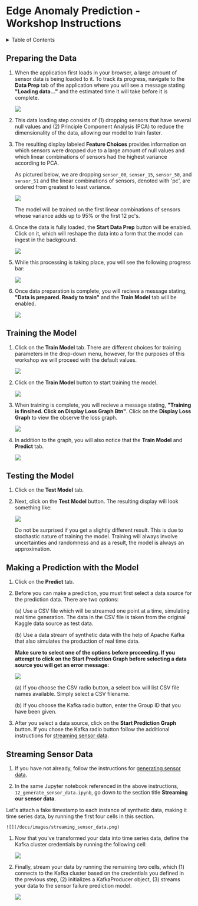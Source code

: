 # Edge Anomaly Prediction - Workshop Instructions

<details>
<summary>Table of Contents</summary>
<p>

* [Preparing the Data](#preparing-the-data)
* [Training the Model](#training-the-model)
* [Testing the Model](#testing-the-model)
* [Making a Prediction with the Model](#making-a-prediction-with-the-model)
* [Streaming Sensor Data](#streaming-sensor-data)

</p>
</details>

## Preparing the Data

1. When the application first loads in your browser, a large amount of sensor data is being loaded to it. To track its progress, navigate to the **Data Prep** tab of the application where you will see a message stating **"Loading data..."** and the estimated time it will take before it is complete.

    ![](/docs/images/landing_page.png)

2. This data loading step consists of (1) dropping sensors that have several null values and (2) Principle Component Analysis (PCA) to reduce the dimensionality of the data, allowing our model to train faster.

3. The resulting display labeled **Feature Choices** provides information on which sensors were dropped due to a large amount of null values and which linear combinations of sensors had the highest variance according to PCA.

    As pictured below, we are dropping `sensor_00`, `sensor_15`, `sensor_50`, and `sensor_51` and the linear combinations of sensors, denoted with 'pc', are ordered from greatest to least variance.

    ![](/docs/images/feature_choices.png)

    The model will be trained on the first linear combinations of sensors whose variance adds up to 95% or the first 12 pc's.

4. Once the data is fully loaded, the **Start Data Prep** button  will be enabled. Click on it, which will reshape the data into a form that the model can ingest in the background.

    ![](/docs/images/start_data_prep.png)

6. While this processing is taking place, you will see the following progress bar:

    ![](/docs/images/data_prep_action.png)

7. Once data preparation is complete, you will recieve a message stating, **"Data is prepared. Ready to train"** and the **Train Model** tab will be enabled.

    ![](/docs/images/data_is_prepared.png)

## Training the Model

1. Click on the **Train Model** tab. There are different choices for training parameters in the drop-down menu, however, for the purposes of this workshop we will proceed with the default values.

    ![](/docs/images/train_model.png)

2. Click on the **Train Model** button to start training the model.

    ![](/docs/images/train_model_btn.png)

3. When training is complete, you will recieve a message stating, **"Training is finsihed. Click on Display Loss Graph Btn"**. Click on the **Display Loss Graph** to view the observe the loss graph.

    ![](/docs/images/training_is_finished.png)

4. In addition to the graph, you will also notice that the **Train Model** and **Predict** tab.

    ![](/docs/images/loss_graph.png)

## Testing the Model

1. Click on the **Test Model** tab.

2. Next, click on the **Test Model** button. The resulting display will look something like:

    ![](/docs/images/model_testing.png)

    Do not be surprised if you get a slightly different result. This is due to stochastic nature of training the model. Training will always involve uncertainties and randomness and as a result, the model is always an approximation.

## Making a Prediction with the Model

1. Click on the **Predict** tab.

2. Before you can make a prediction, you must first select a data source for the prediction data. There are two options:

    (a) Use a CSV file which will be streamed one point at a time, simulating real time generation.  The data in the CSV file is taken from the original Kaggle data source as test data.

    (b) Use a data stream of synthetic data with the help of Apache Kafka that also simulates the production of real time data.

    **Make sure to select one of the options before proceeding. If you attempt to click on the Start Prediction Graph before selecting a data source you will get an error message:**

    ![](/docs/images/model_prediction.png)

    (a) If you choose the CSV radio button, a select box will list CSV file names available. Simply select a CSV filename.  

    (b) If you choose the Kafka radio button, enter the Group ID that you have been given.

3. After you select a data source, click on the **Start Prediction Graph** button. If you chose the Kafka radio button follow the additional instructions for [streaming sensor data](#streaming-sensor-data).

## Streaming Sensor Data

1. If you have not already, follow the instructions for [generating sensor data](https://github.com/Enterprise-Neurosystem/edge-synthetic-data-generator/blob/main/workshop/instructions.md).

1. In the same Jupyter notebook referenced in the above instructions, `12_generate_sensor_data.ipynb`, go down to the section title **Streaming our sensor data**.

Let's attach a fake timestamp to each instance of synthetic data, making it time series data, by running the first four cells in this section.

    ![](/docs/images/streaming_sensor_data.png)

1. Now that you've transformed your data into time series data, define the Kafka cluster credentials by running the following cell:
  
    ![](/docs/images/kafka_connect.png)

1. Finally, stream your data by running the remaining two cells, which (1) connects to the Kafka cluster based on the credentials you defined in the previous step, (2) initializes a KafkaProducer object, (3) streams your data to the sensor failure prediction model.

    ![](/docs/images/produce_data.png)
